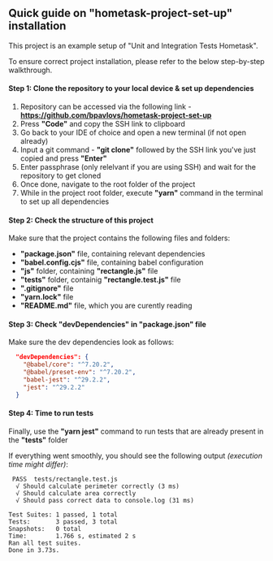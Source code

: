 ## Quick guide on "hometask-project-set-up" installation

This project is an example setup of "Unit and Integration Tests Hometask". 

To ensure correct project installation, please refer to the below step-by-step walkthrough.

#### Step 1: Clone the repository to your local device & set up dependencies

1. Repository can be accessed via the following link - **https://github.com/bpavlovs/hometask-project-set-up**
2. Press **"Code"** and copy the SSH link to clipboard
3. Go back to your IDE of choice and open a new terminal (if not open already)
4. Input a git command - **"git clone"** followed by the SSH link you've just copied and press **"Enter"**
5. Enter passphrase (only relelvant if you are using SSH) and wait for the repository to get cloned
6. Once done, navigate to the root folder of the project 
7. While in the project root folder, execute **"yarn"** command in the terminal to set up all dependencies

#### Step 2: Check the structure of this project

Make sure that the project contains the following files and folders:
- **"package.json"** file, containing relevant dependencies
- **"babel.config.cjs"** file, containing babel configuration
- **"js"** folder, containing **"rectangle.js"** file
- **"tests"** folder, containig **"rectangle.test.js"** file
- **".gitignore"** file
- **"yarn.lock"** file
- **"README.md"** file, which you are curently reading

#### Step 3: Check "devDependencies" in "package.json" file

Make sure the dev dependencies look as follows:

```json
  "devDependencies": {
    "@babel/core": "^7.20.2",
    "@babel/preset-env": "^7.20.2",
    "babel-jest": "^29.2.2",
    "jest": "^29.2.2"
  }
```
#### Step 4: Time to run tests

Finally, use the **"yarn jest"** command to run tests that are already present in the **"tests"** folder

If everything went smoothly, you should see the following output *(execution time might differ)*:

```text
 PASS  tests/rectangle.test.js
  √ Should calculate perimeter correctly (3 ms)
  √ Should calculate area correctly
  √ Should pass correct data to console.log (31 ms)

Test Suites: 1 passed, 1 total
Tests:       3 passed, 3 total
Snapshots:   0 total
Time:        1.766 s, estimated 2 s
Ran all test suites.
Done in 3.73s.
```
